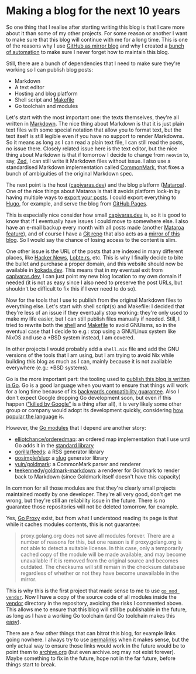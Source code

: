 # Making a blog for the next 10 years

So one thing that I realise after starting writing this blog is that I care
more about it than some of my other projects. For some reason or another I want
to make sure that this blog will continue with me for a long time. This is one
of the reasons why I use [GitHub as mirror
blog](/posts/2024-07-26/02-using-github-as-a-bad-blog-platform.md) and why I
created a [bunch of
automation](/posts/2024-07-29/01-quick-bits-why-you-should-automate-everything.md)
to make sure I never forget how to maintain this blog.

Still, there are a bunch of dependencies that I need to make sure they're
working so I can publish blog posts:

- Markdown
- A text editor
- Hosting and blog platform
- Shell script and
[Makefile](/posts/2024-08-13/01-abusing-makefiles-for-fun-and-profit.md)
- Go toolchain and modules

Let's start with the most important one: the texts themselves, they're all
written in [Markdown](https://www.markdownguide.org/). The nice thing about
Markdown is that it is just plain text files with some special notation that
allow you to format text, but the text itself is still legible even if you have
no support to render Markdowns. So it means as long as I can read a plain text
file, I can still read the posts, no issue there. Closely related issue here is
the text editor, but the nice thing about Markdown is that if tomorrow I decide
to change from `neovim` to, say, [Zed](https://zed.dev/), I can still write it
Markdown files without issue. I also use a standardised Markdown implementation
called [CommonMark](https://commonmark.org/), that fixes a bunch of ambiguities
of the original Markdown spec.

The next point is the host ([capivaras.dev](capivaras.dev)) and the blog
platform ([Mataroa](https://github.com/mataroa-blog/mataroa)). One of the nice
things about Mataroa is that it avoids platform lock-in by having multiple ways
to [export your posts](https://mataroa.blog/export/). I could export everything
to [Hugo](https://gohugo.io/), for example, and serve the blog from [GitHub
Pages](https://pages.github.com/).

This is especially nice consider how small [capivaras.dev](capivaras.dev) is,
so it is good to know that if I eventually have issues I could move to
somewhere else. I also have an e-mail backup every month with all posts made
(another [Mataroa
feature](https://hey.mataroa.blog/blog/monthly-auto-exports-via-email/)), and
of course I have a [Git repo](https://github.com/thiagokokada/blog) that also
acts as a [mirror of this
blog](/posts/2024-07-26/02-using-github-as-a-bad-blog-platform.md). So I would
say the chance of losing access to the content is slim.

One other issue is the URL of the posts that are indexed in many different
places, like [Hacker News](https://news.ycombinator.com/),
[Lobte.rs](https://lobste.rs/), etc. This is why I finally decide to bite the
bullet and purchase a proper domain, and this website should now be available
in [kokada.dev](kokada.dev). This means that in my eventual exit from
[capivaras.dev](capivaras.dev), I can just point my new blog location to my own
domain if needed (it is not as easy since I also need to preserve the post
URLs, but shouldn't be difficult to fix this if I ever need to do so).

Now for the tools that I use to publish from the original Markdown files to
everything else. Let's start with shell script(s) and Makefile: I decided that
they're less of an issue if they eventually stop working: they're only used to
make my life easier, but I can still publish files manually if needed. Still, I
tried to rewrite both the
[shell](https://github.com/thiagokokada/blog/commit/a0d421ca90f3da059998295c5e3c6c7a6a3f0688)
and
[Makefile](https://github.com/thiagokokada/blog/commit/074580065b21fbdaf930aa51968e69f015d49505)
to avoid GNUisms, so in the eventual case that I decide to e.g.: stop using a
GNU/Linux system like NixOS and use a *BSD system instead, I am covered.

In other projects I would probably add a `shell.nix` file and add the GNU
versions of the tools that I am using, but I am trying to avoid Nix while
building this blog as much as I can, mainly because it is not available
everywhere (e.g.: *BSD systems).

Go is the more important part: the tooling used to [publish this blog is
written in
Go](/posts/2024-07-29/01-quick-bits-why-you-should-automate-everything.md). Go
is a good language when you want to ensure that things will work for a long
time because of its [backwards compatibility
guarantee](https://go.dev/blog/compat). Also I don't expect Google dropping Go
development soon, but even if this happen (["killed by
Google"](https://killedbygoogle.com/) is a thing after all), it is very likely
some other group or company would adopt its development quickly, considering
[how popular the language](https://www.tiobe.com/tiobe-index/go/) is.

However, the [Go
modules](https://github.com/thiagokokada/blog/blob/main/go.mod) that I depend
are another story:

- [elliotchance/orderedmap](https://github.com/elliotchance/orderedmap/): an
ordered map implementation that I use until Go adds it in the [standard
library](/posts/2024-08-17/01-an-unordered-list-of-things-i-miss-in-go.md)
- [gorilla/feeds](https://github.com/gorilla/feeds): a RSS generator library
- [gosimple/slug](https://github.com/gosimple/slug): a
[slug](https://developer.mozilla.org/en-US/docs/Glossary/Slug) generator
library
- [yuin/goldmark](https://github.com/yuin/goldmark): a CommonMark parser and
renderer
- [teekennedy/goldmark-markdown](https://github.com/teekennedy/goldmark-markdown):
a renderer for Goldmark to render back to Markdown (since Goldmark itself
doesn't have this capacity)

In common for all those modules are that they're clearly small projects
maintained mostly by one developer. They're all very good, don't get me wrong,
but they're still an reliability issue in the future. There is no guarantee
those repositories will not be deleted tomorrow, for example.

Yes, [Go Proxy](https://proxy.golang.org/) exist, but from what I understood
reading its page is that while it caches modules contents, this is not
guarantee:

> proxy.golang.org does not save all modules forever. There are a number of
> reasons for this, but one reason is if proxy.golang.org is not able to detect
> a suitable license. In this case, only a temporarily cached copy of the
> module will be made available, and may become unavailable if it is removed
> from the original source and becomes outdated. The checksums will still
> remain in the checksum database regardless of whether or not they have become
> unavailable in the mirror.

This is why this is the first project that made sense to me to use [`go mod
vendor`](https://go.dev/ref/mod#go-mod-vendor). Now I have a copy of the source
code of all modules inside the
[vendor](https://github.com/thiagokokada/blog/tree/0b97630d6b30551ffe05b5d8124305b1065f729d/vendor)
directory in the repository, avoiding the risks I commented above. This allows
me to ensure that this blog will still be publishable in the future, as long as
I have a working Go toolchain (and Go toolchain makes this
[easy](/posts/2024-08-19/01-quick-bits-go-automatically-downloads-a-newer-toolchain-if-needed.md)).

There are a few other things that can bitrot this blog, for example links going
nowhere. I always try to use
[permalinks](https://en.wikipedia.org/wiki/Permalink) when it makes sense, but
the only actual way to ensure those links would work in the future would be to
point them to [archive.org](https://archive.org/) (but even archive.org may not
exist forever). Maybe something to fix in the future, hope not in the far
future, before things start to break.
